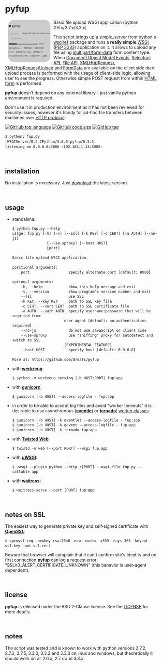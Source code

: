 # pyfup

<a href="https://github.com/drmats/pyfup/">
    <img
        src="https://raw.githubusercontent.com/drmats/pyfup/master/icon.png"
        align="left"
        hspace="10"
    >
</a>

Basic file upload WSGI application (python 2.6.x/2.7.x/3.3.x)

This script brings up a
[simple\_server](http://docs.python.org/3.3/library/wsgiref.html#module-wsgiref.simple_server)
from [python](http://python.org/)'s
[wsgiref](http://docs.python.org/3.3/library/wsgiref.html) package and runs
a **really simple** [WSGI](http://wsgi.org)
([PEP 3333](http://www.python.org/dev/peps/pep-3333/)) application on it.
It allows to upload any file using
[multipart/form-data](http://www.w3.org/TR/html401/interact/forms.html#h-17.13.4.2)
form content type.
When [Document Object Model Events](http://www.w3.org/TR/DOM-Level-2-Events/events.html),
[Selectors API](http://www.w3.org/TR/selectors-api/),
[File API](http://www.w3.org/TR/FileAPI/),
[XMLHttpRequest](http://www.w3.org/TR/XMLHttpRequest/),
[XMLHttpRequestUpload](http://www.w3.org/TR/XMLHttpRequest/#xmlhttprequestupload)
and [FormData](http://www.w3.org/TR/XMLHttpRequest/#interface-formdata) are
available on the client side then upload process is performed with the usage
of client-side logic, allowing user to see the progress. Otherwise simple POST
request from within [HTML form](http://www.w3.org/TR/html401/interact/forms.html)
is performed.

**pyfup** doesn't depend on any external library - just vanilla python
environment is required.

Don't use it in production environment as it has not been reviewed
for security issues, however it's handy for ad-hoc file transfers
between machines over [HTTP protocol](http://www.ietf.org/rfc/rfc2616.txt).

[![GitHub top language](https://img.shields.io/github/languages/top/drmats/pyfup.svg)](https://github.com/drmats/pyfup)
[![GitHub code size](https://img.shields.io/github/languages/code-size/drmats/pyfup.svg)](https://github.com/drmats/pyfup)
[![GitHub tag](https://img.shields.io/github/tag/drmats/pyfup.svg)](https://github.com/drmats/pyfup)

```bash
$ python3 fup.py
[WSGIServer/0.2 CPython/3.6.5 pyfup/0.5.5]
listening on 0.0.0.0:8000 <192.168.1.13:8000>
```

<br />




## installation

No installation is necessary. Just
[download](https://raw.githubusercontent.com/drmats/pyfup/master/fup.py)
the latest version.

<br />




## usage

  * standalone:

    ```
    $ python fup.py --help
    usage: fup.py [-h] [-v] [--ssl] [-k KEY] [-c CERT] [-a AUTH] [--no-js]
                    [--use-sproxy] [--host HOST]
                    [port]

    Basic file upload WSGI application.

    positional arguments:
        port                  specify alternate port [default: 8000]

    optional arguments:
        -h, --help            show this help message and exit
        -v, --version         show program's version number and exit
        --ssl                 use SSL
        -k KEY, --key KEY     path to SSL key file
        -c CERT, --cert CERT  path to SSL certificate file
        -a AUTH, --auth AUTH  specify username:password that will be required from
                            user agent [default: no authentication required]
        --no-js               do not use JavaScript on client side
        --use-sproxy          use "sniffing" proxy for autodetect and switch to SSL
                            (EXPERIMENTAL FEATURE)
        --host HOST           specify host [default: 0.0.0.0]

    More at: https://github.com/drmats/pyfup
    ```


  * with [**werkzeug**](http://werkzeug.pocoo.org/):

    ```
    $ python -m werkzeug.serving [-b HOST:PORT] fup:app
    ```


  * with [**gunicorn**](http://gunicorn.org/):

    ```
    $ gunicorn [-b HOST] --access-logfile - fup:app
    ```


  * in order to be able to accept big files and avoid "worker timeouts" it is
  desirable to use asynchronous ([**eventlet**](http://eventlet.net/) or
  [**tornado**](http://www.tornadoweb.org/))
  [worker classes](http://docs.gunicorn.org/en/latest/settings.html#worker-processes):

    ```
    $ gunicorn [-b HOST] -k eventlet --access-logfile - fup:app
    $ gunicorn [-b HOST] -k gevent --access-logfile - fup:app
    $ gunicorn [-b HOST] -k tornado fup:app
    ```


  * with [**Twisted Web**](https://twistedmatrix.com/trac/wiki/TwistedWeb):

    ```
    $ twistd -n web [--port PORT] --wsgi fup.app
    ```


  * with [**uWSGI**](http://uwsgi-docs.readthedocs.org/en/latest/):

    ```
    $ uwsgi --plugin python --http :[PORT] --wsgi-file fup.py --callable app
    ```


  * with [**waitress**](http://docs.pylonsproject.org/projects/waitress/en/latest/):

    ```
    $ waitress-serve --port [PORT] fup:app
    ```

<br />




## notes on SSL

The easiest way to generate private key and self-signed certificate with
[**OpenSSL**](https://www.openssl.org/):

```
$ openssl req -newkey rsa:2048 -new -nodes -x509 -days 365 -keyout ssl.key -out ssl.cert
```

Beware that browser will complain that it can't confirm site's identity
and on first connection **pyfup** can log a request error
"SSLV3_ALERT_CERTIFICATE_UNKNOWN" (this behavior is user-agent dependent).

<br />




## license

**pyfup** is released under the BSD 2-Clause license. See the
[LICENSE](https://raw.githubusercontent.com/drmats/pyfup/master/LICENSE)
for more details.

<br />




## notes

The script was tested and is known to work with python versions 2.7.2, 2.7.3,
2.7.5, 3.3.0, 3.3.2 and 3.3.3 on linux and windows, but theoretically it should
work on all 2.6.x, 2.7.x and 3.3.x.
